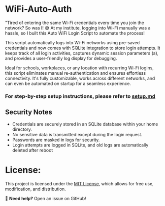 # **WiFi-Auto-Auth**
"Tired of entering the same Wi-Fi credentials every time you join the network? So was I! 😅 At my institute, logging into Wi-Fi manually was a hassle, so I built this Auto WiFi Login Script to automate the process!

This script automatically logs into Wi-Fi networks using pre-saved credentials and now comes with SQLite integration to store login attempts. It keeps track of all login activities, captures dynamic session parameters (a), and provides a user-friendly log display for debugging.

Ideal for schools, workplaces, or any location with recurring Wi-Fi logins, this script eliminates manual re-authentication and ensures effortless connectivity. It's fully customizable, works across different networks, and can even be automated on startup for a seamless experience.

### **For step-by-step setup instructions, please refer to [setup.md](https://github.com/01bps/WiFi-Auto-Auth/blob/main/setup.md)**

## **Security Notes**
- Credentials are securely stored in an SQLite database within your home directory.
- No sensitive data is transmitted except during the login request.
- Passwords are masked in logs for security.
- Login attempts are logged in SQLite, and old logs are automatically deleted after reboot


# **License:**
   This project is licensed under the [MIT License](LICENSE), which allows for free use, modification, and distribution.

🔧 **Need help?** Open an issue on GitHub!
